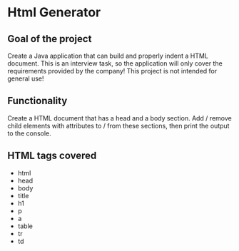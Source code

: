 # Html Generator

## Goal of the project
Create a Java application that can build and properly indent a HTML document. This is an interview task, so the application will only cover the requirements provided by the company! This project is not intended for general use!

## Functionality
Create a HTML document that has a head and a body section. Add / remove child elements with attributes to / from these sections, then print the output to the console.  

## HTML tags covered
- html
- head
- body
- title
- h1
- p
- a
- table
- tr
- td

